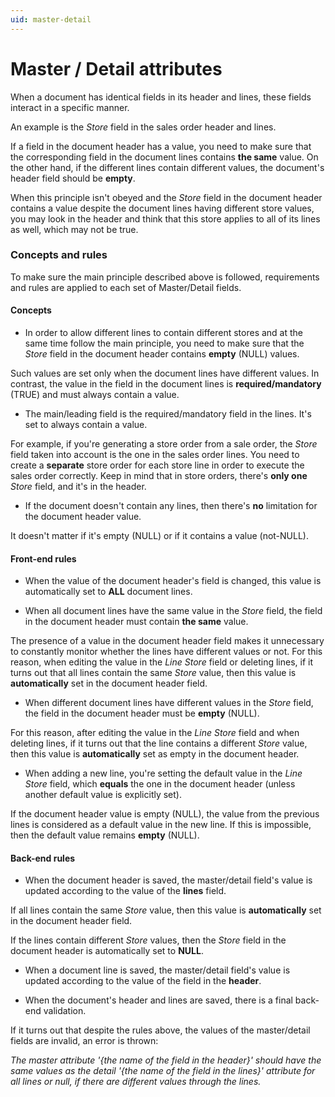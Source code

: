 ```yaml
---
uid: master-detail
---
```


# Master / Detail attributes

When a document has identical fields in its header and lines, these fields interact in a specific manner. 

An example is the *Store* field in the sales order header and lines.

If a field in the document header has a value, you need to make sure that the corresponding field in the document lines contains **the same** value. On the other hand, if the different lines contain different values, the document's header field should be **empty**.

When this principle isn't obeyed and the *Store* field in the document header contains a value despite the document lines having different store values, you may look in the header and think that this store applies to all of its lines as well, which may not be true.

### Concepts and rules

To make sure the main principle described above is followed, requirements and rules are applied to each set of Master/Detail fields. 

#### Concepts

- In order to allow different lines to contain different stores and at the same time follow the main principle, you need to make sure that the *Store* field in the document header contains **empty** (NULL) values. 

Such values are set only when the document lines have different values. In contrast, the value in the field in the document lines is **required/mandatory** (TRUE) and must always contain a value.

- The main/leading field is the required/mandatory field in the lines. It's set to always contain a value. 
 
For example, if you're generating a store order from a sale order, the _Store_ field taken into account is the one in the sales order lines. You need to create a **separate** store order for each store line in order to execute the sales order correctly. Keep in mind that in store orders, there's **only one** _Store_ field, and it's in the header.

- If the document doesn't contain any lines, then there's **no** limitation for the document header value. 
 
It doesn't matter if it's empty (NULL) or if it contains a value (not-NULL).

#### Front-end rules

- When the value of the document header's field is changed, this value is automatically set to **ALL** document lines.

- When all document lines have the same value in the *Store* field, the field in the document header must contain **the same** value. 
 
The presence of a value in the document header field makes it unnecessary to constantly monitor whether the lines have different values or not. For this reason, when editing the value in the _Line Store_ field or deleting lines, if it turns out that all lines contain the same _Store_ value, then this value is **automatically** set in the document header field.

- When different document lines have different values in the *Store* field, the field in the document header must be **empty** (NULL).

For this reason, after editing the value in the _Line Store_ field and when deleting lines, if it turns out that the line contains a different _Store_ value, then this value is **automatically** set as empty in the document header.

- When adding a new line, you're setting the default value in the _Line Store_ field, which **equals** the one in the document header (unless another default value is explicitly set).
 
If the document header value is empty (NULL), the value from the previous lines is considered as a default value in the new line. If this is impossible, then the default value remains **empty** (NULL).


#### Back-end rules

- When the document header is saved, the master/detail field's value is updated according to the value of the **lines** field. 

If all lines contain the same _Store_ value, then this value is **automatically** set in the document header field.

If the lines contain different _Store_ values, then the *Store* field in the document header is automatically set to **NULL**.

- When а document line is saved, the master/detail field's value is updated according to the value of the field in the **header**. 

- When the document's header and lines are saved, there is a final back-end validation. 
 
If it turns out that despite the rules above, the values of the master/detail fields are invalid, an error is thrown:

*The master attribute '{the name of the field in the header}' should have the same values as the detail '{the name of the field in the lines}' attribute for all lines or null, if there are different values through the lines.*
